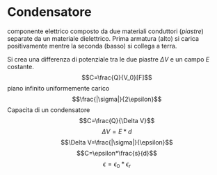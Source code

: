 # Condensatore
componente elettrico composto da due materiali conduttori (*piastre*) separate da un materiale dielettrico. Prima armatura (alto) si carica positivamente mentre la seconda (basso) si collega a terra.

Si crea una differenza di potenziale tra le due piastre $\Delta V$ e un campo $E$ costante.
$$C=\frac{Q}{V_0}[F]$$
piano infinito uniformemente carico 
$$\frac{|\sigma|}{2\epsilon}$$ Capacita di un condensatore 
$$C=\frac{Q}{\Delta V}$$
$$\Delta V=E*d$$
$$\Delta V=\frac{|\sigma|}{\epsilon}$$
$$C=\epsilon*\frac{s}{d}$$
$$\epsilon=\epsilon_0*\epsilon_r$$


